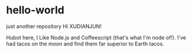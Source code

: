 # hello-world
just another repository
Hi XUDIANJUN!

Hubot here, I Like Node.js and Coffeescript (that's what I'm node of!).
I've had tacos on the moon and find them far superior to Earth tacos.
